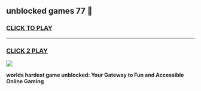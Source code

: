 
## unblocked games 77 👋
<h3>
<a href="https://premium.freeplayer.one?title=unblocked_games_77&ref=13F">CLICK TO PLAY</a></h3>
<hr>

<h3>
<a href="https://premium.freeplayer.one?title=unblocked_games_77&ref=13F">CLICK 2 PLAY</a>
  
</h3>

<a href="https://premium.freeplayer.one?title=unblocked_games_77&ref=12F/"><img src="https://clearcache.store/games.png"></a>


**worlds hardest game unblocked: Your Gateway to Fun and Accessible Online Gaming**
